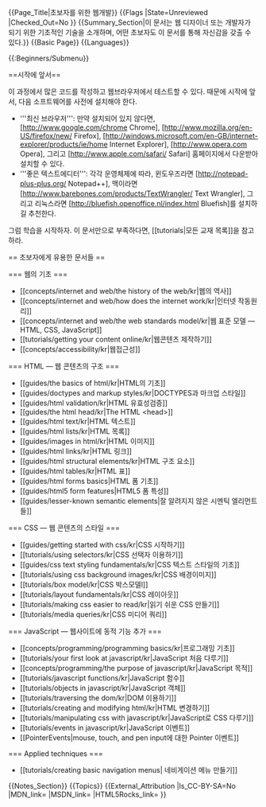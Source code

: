 {{Page_Title|초보자를 위한 웹개발}}
{{Flags
|State=Unreviewed
|Checked_Out=No
}}
{{Summary_Section|이 문서는 웹 디자이너 또는 개발자가 되기 위한 기초적인 기술을 소개하며, 어떤 초보자도 이 문서를 통해 자신감을 갖출 수 있다.}}
{{Basic Page}}
{{Languages}}

{{:Beginners/Submenu}}

==시작에 앞서==

이 과정에서 많은 코드를 작성하고 웹브라우저에서 테스트할 수 있다. 때문에 시작에 앞서, 다음 소프트웨어를 사전에 설치해야 한다.

* '''최신 브라우저''': 만약 설치되어 있지 않다면, [http://www.google.com/chrome Chrome], [http://www.mozilla.org/en-US/firefox/new/ Firefox], [http://windows.microsoft.com/en-GB/internet-explorer/products/ie/home Internet Explorer], [http://www.opera.com Opera], 그리고 [http://www.apple.com/safari/ Safari] 홈페이지에서 다운받아 설치할 수 있다.
* '''좋은 텍스트에디터''': 각각 운영체제에 따라, 윈도우즈라면 [http://notepad-plus-plus.org/ Notepad++], 맥이라면[http://www.barebones.com/products/TextWrangler/ Text Wrangler], 그리고 리눅스라면 [http://bluefish.openoffice.nl/index.html Bluefish]를 설치하길 추천한다.

그럼 학습을 시작하자. 이 문서만으로 부족하다면, [[tutorials|모든 교재 목록]]을 참고하라.

== 초보자에게 유용한 문서들 ==

=== 웹의 기초 ===

* [[concepts/internet and web/the history of the web/kr|웹의 역사]]
* [[concepts/internet and web/how does the internet work/kr|인터넷 작동원리]]
* [[concepts/internet and web/the web standards model/kr|웹 표준 모델 — HTML, CSS, JavaScript]]
* [[tutorials/getting your content online/kr|웹콘텐츠 제작하기]]
* [[concepts/accessibility/kr|웹접근성]]

=== HTML — 웹 콘텐츠의 구조 ===

* [[guides/the basics of html/kr|HTML의 기초]]
* [[guides/doctypes and markup styles/kr|DOCTYPES과 마크업 스타일]]
* [[guides/html validation/kr|HTML 유효성검증]]
* [[guides/the html head/kr|The HTML &lt;head&gt;]]
* [[guides/html text/kr|HTML 텍스트]]
* [[guides/html lists/kr|HTML 목록]]
* [[guides/images in html/kr|HTML 이미지]]
* [[guides/html links/kr|HTML 링크]]
* [[guides/html structural elements/kr|HTML 구조 요소]]
* [[guides/html tables/kr|HTML 표]]
* [[guides/html forms basics|HTML 폼 기초]]
* [[guides/html5 form features|HTML5 폼 특성]]
* [[guides/lesser-known semantic elements|잘 알려지지 않은 시멘틱 엘리먼트들]]

=== CSS — 웹 콘텐츠의 스타일 ===

* [[guides/getting started with css/kr|CSS 시작하기]]
* [[tutorials/using selectors/kr|CSS 선택자 이용하기]]
* [[guides/css text styling fundamentals/kr|CSS 텍스트 스타일의 기초]]
* [[tutorials/using css background images/kr|CSS 배경이미지]]
* [[tutorials/box model/kr|CSS 박스모델l]]
* [[tutorials/layout fundamentals/kr|CSS 레이아웃]]
* [[tutorials/making css easier to read/kr|읽기 쉬운 CSS 만들기]]
* [[tutorials/media queries/kr|CSS 미디어 쿼리]]

=== JavaScript — 웹사이트에 동적 기능 추가 ===

* [[concepts/programming/programming basics/kr|프로그래밍 기초]]
* [[tutorials/your first look at javascript/kr|JavaScript 처음 다루기]]
* [[concepts/programming/the purpose of javascript/kr|JavaScript 목적]]
* [[tutorials/javascript functions/kr|JavaScript 함수]]
* [[tutorials/objects in javascript/kr|JavaScript 객체]]
* [[tutorials/traversing the dom/kr|DOM 이용하기]]
* [[tutorials/creating and modifying html/kr|HTML 변경하기]]
* [[tutorials/manipulating css with javascript/kr|JavaScript로 CSS 다루기]]
* [[tutorials/events in javascript/kr|JavaScript 이벤트]]
* [[PointerEvents|mouse, touch, and pen input에 대한 Pointer 이벤트]]

=== Applied techniques ===

* [[tutorials/creating basic navigation menus| 네비게이션 메뉴 만들기]]

{{Notes_Section}}
{{Topics}}
{{External_Attribution
|Is_CC-BY-SA=No
|MDN_link=
|MSDN_link=
|HTML5Rocks_link=
}}